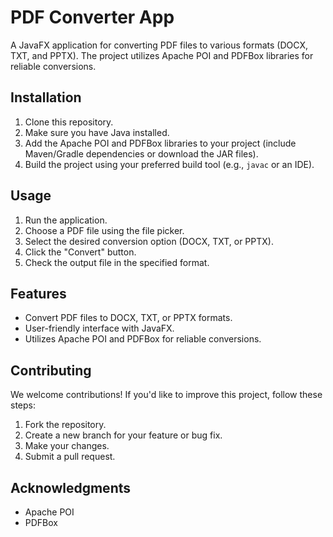 # PDF Converter App

A JavaFX application for converting PDF files to various formats (DOCX, TXT, and PPTX). The project utilizes Apache POI and PDFBox libraries for reliable conversions.

## Installation

1. Clone this repository.
2. Make sure you have Java installed.
3. Add the Apache POI and PDFBox libraries to your project (include Maven/Gradle dependencies or download the JAR files).
4. Build the project using your preferred build tool (e.g., `javac` or an IDE).

## Usage

1. Run the application.
2. Choose a PDF file using the file picker.
3. Select the desired conversion option (DOCX, TXT, or PPTX).
4. Click the "Convert" button.
5. Check the output file in the specified format.

## Features

- Convert PDF files to DOCX, TXT, or PPTX formats.
- User-friendly interface with JavaFX.
- Utilizes Apache POI and PDFBox for reliable conversions.

## Contributing

We welcome contributions! If you'd like to improve this project, follow these steps:

1. Fork the repository.
2. Create a new branch for your feature or bug fix.
3. Make your changes.
4. Submit a pull request.

## Acknowledgments

- Apache POI
- PDFBox
